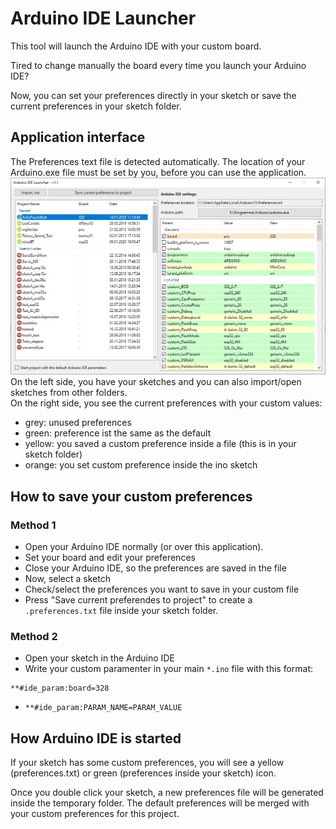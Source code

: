 # Arduino IDE Launcher  
 
 This tool will launch the Arduino IDE with your custom board.
 
 Tired to change manually the board every time you launch your Arduino IDE?
 
 Now, you can set your preferences directly in your sketch or save the current preferences in your sketch folder.
 
 ## Application interface
 The Preferences text file is detected automatically. The location of your Arduino.exe file must be set by you, before you can use the application.
 ![Screenshot](images/Application_Screenshot.jpg)
 On the left side, you have your sketches and you can also import/open sketches from other folders.  
 On the right side, you see the current preferences with your custom values:
 - grey: unused preferences
 - green: preference ist the same as the default
 - yellow: you saved a custom preference inside a file (this is in your sketch folder)
 - orange: you set custom preference inside the ino sketch

## How to save your custom preferences
### Method 1  
- Open your Arduino IDE normally (or over this application).
- Set your board and edit your preferences
- Close your Arduino IDE, so the preferences are saved in the file
- Now, select a sketch
- Check/select the preferences you want to save in your custom file
- Press "Save current preferendes to project" to create a `.preferences.txt` file inside your sketch folder.
### Method 2  
- Open your sketch in the Arduino IDE
- Write your custom paramenter in your main `*.ino` file with this format: 
```
**#ide_param:board=328
```
- `**#ide_param:PARAM_NAME=PARAM_VALUE`

## How Arduino IDE is started
If your sketch has some custom preferences, you will see a yellow (preferences.txt) or green (preferences inside your sketch) icon.

Once you double click your sketch, a new preferences file will be generated inside the temporary folder. The default preferences will be merged with your custom preferences for this project.
